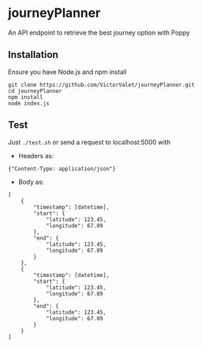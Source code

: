 # journeyPlanner
An API endpoint to retrieve the best journey option with Poppy

## Installation
Ensure you have Node.js and npm install
```
git clone https://github.com/VictorValet/journeyPlanner.git
cd journeyPlanner
npm install
node index.js
```
## Test
Just `./test.sh` or send a request to localhost:5000 with 
* Headers as:
```
{"Content-Type: application/json"}
```
* Body as:
```
[
    {
        "timestamp": [datetime],
        "start": {
            "latitude": 123.45,
            "longitude": 67.89
        },
        "end": {
            "latitude": 123.45,
            "longitude": 67.89
        }
    },
    {
        "timestamp": [datetime],
        "start": {
            "latitude": 123.45,
            "longitude": 67.89
        },
        "end": {
            "latitude": 123.45,
            "longitude": 67.89
        }
    }
]
```
